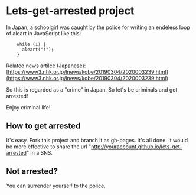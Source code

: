 # Lets-get-arrested project

In Japan, a schoolgirl was caught by the police for writing an endeless loop of aleart in JavaScript like this:

        while (1) {
          aleart("!");
        }

Related news artilce (Japanese):
[https://www3.nhk.or.jp/lnews/kobe/20190304/2020003239.html](https://www3.nhk.or.jp/lnews/kobe/20190304/2020003239.html)

So this is regarded as a "crime" in Japan. So let's be criminals and get arrested!

Enjoy criminal life!

## How to get arrested

It's easy. Fork this project and branch it as gh-pages. It's all done. It would be more effective to share the url "http://youraccount.github.io/lets-get-arrested" in a SNS.

## Not arrested?

You can surrender yourself to the police.
